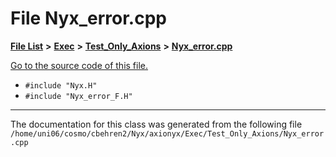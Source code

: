 
# File Nyx\_error.cpp


[**File List**](files.md) **>** [**Exec**](dir_43a12cefb7942b6f49b5b628aafd3192.md) **>** [**Test\_Only\_Axions**](dir_eb24725df855cf6c732a19e4912f662a.md) **>** [**Nyx\_error.cpp**](Exec_2Test__Only__Axions_2Nyx__error_8cpp.md)

[Go to the source code of this file.](Exec_2Test__Only__Axions_2Nyx__error_8cpp_source.md)



* `#include "Nyx.H"`
* `#include "Nyx_error_F.H"`
























------------------------------
The documentation for this class was generated from the following file `/home/uni06/cosmo/cbehren2/Nyx/axionyx/Exec/Test_Only_Axions/Nyx_error.cpp`